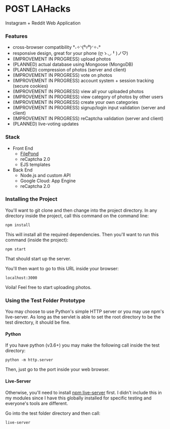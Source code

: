 # POST LAHacks
Instagram + Reddit Web Application

### Features
* cross-browser compatibility °˖✧◝(⁰▿⁰)◜✧˖°
* responsive design, great for your phone (ღゝ◡╹)ノ♡)
* (IMPROVEMENT IN PROGRESS) upload photos
* (PLANNED) actual database using Mongoose (MongoDB)
* (PLANNED) compression of photos (server and client)
* (IMPROVEMENT IN PROGRESS) vote on photos
* (IMPROVEMENT IN PROGRESS) account system + session tracking (secure cookies)
* (IMPROVEMENT IN PROGRESS) view all your uploaded photos
* (IMPROVEMENT IN PROGRESS) view category of photos by other users
* (IMPROVEMENT IN PROGRESS) create your own categories
* (IMPROVEMENT IN PROGRESS) signup/login input validation (server and client)
* (IMPROVEMENT IN PROGRESS) reCaptcha validation (server and client)
* (PLANNED) live-voting updates


### Stack
* Front End
	* [FilePond](https://pqina.nl/filepond/)
	* reCaptcha 2.0
	* EJS templates
* Back End
	* Node.js and custom API
	* Google Cloud: App Engine
	* reCaptcha 2.0


### Installing the Project

You'll want to git clone and then change into the project directory. In any directory inside the project, call this command on the command line:
```
npm install
```

This will install all the required dependencies. Then you'll want to run this command (inside the project):
```
npm start
```
That should start up the server.


You'll then want to go to this URL inside your browser:
```
localhost:3000
```

Voila! Feel free to start uploading photos.


### Using the Test Folder Prototype

You may choose to use Python's simple HTTP server or you may use npm's live-server. As long as the servlet is able to set the root directory to be the test directory, it should be fine.

#### Python
If you have python (v3.6+) you may make the following call inside the test directory:
```
python -m http.server
```
Then, just go to the port inside your web browser.

#### Live-Server
Otherwise, you'll need to install [npm live-server](https://www.npmjs.com/package/live-server) first. I didn't include this in my modules since I have this globally installed for specific testing and everyone's tools are different.

Go into the test folder directory and then call:
```
live-server
```
